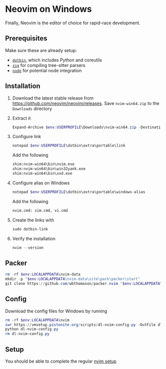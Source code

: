 # Neovim on Windows
Finally, Neovim is the editor of choice for rapid-race development.

## Prerequisites
Make sure these are already setup:
- [`dotbin`](../tool/dotbin.md), which includes Python and coreutils
- [`zig`](./zig.md) for compiling tree-sitter parsers
- [`node`](../tool/node.md) for potential node integration

## Installation
1. Download the latest stable release from https://github.com/neovim/neovim/releases.
   Save `nvim-win64.zip` to the `Downloads` directory
2. Extract it
    ```powershell
    Expand-Archive $env:USERPROFILE\Downloads\nvim-win64.zip -DestinationPath $env:USERPROFILE\dotbin\extra\portable
    ```
3. Configure link
    ```powershell
    notepad $env:USERPROFILE\dotbin\extra\portable\link
    ```
    Add the following

    ```txt
    shim:nvim-win64\bin\nvim.exe
    shim:nvim-win64\bin\win32yank.exe
    shim:nvim-win64\bin\xxd.exe
    ```
4. Configure alias on Windows
    ```powershell
    notepad $env:USERPROFILE\dotbin\extra\portable\windows-alias
    ```
    Add the following

    ```txt
    nvim.cmd: vim.cmd, vi.cmd
    ```
5. Create the links with 
    ```powershell
    sudo dotbin-link
    ```
6. Verify the installation
    ```powershell
    nvim --version
    ```

## Packer
```powershell
rm -rf $env:LOCALAPPDATA\nvim-data
mkdir -p "$env:LOCALAPPDATA\nvim-data\site\pack\packer\start"
git clone https://github.com/wbthomason/packer.nvim "$env:LOCALAPPDATA\nvim-data\site\pack\packer\start\packer.nvim"
```

## Config
Download the config files for Windows by running
```powershell
rm -rf $env:LOCALAPPDATA\nvim
iwr https://vmsetup.pistonite.org/scripts/dl-nvim-config.py -OutFile dl-nvim-config.py
python dl-nvim-config.py
rm dl-nvim-config.py
```

## Setup
You should be able to complete the regular [nvim setup](../tool/nvim.md)

